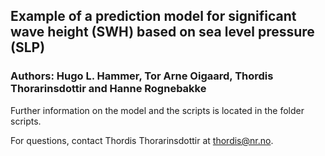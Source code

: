 ## Example of a prediction model for significant wave height (SWH) based on sea level pressure (SLP)
### Authors: Hugo L. Hammer, Tor Arne Oigaard, Thordis Thorarinsdottir and Hanne Rognebakke

Further information on the model and the scripts is located in the folder scripts. 

For questions, contact Thordis Thorarinsdottir at thordis@nr.no.

